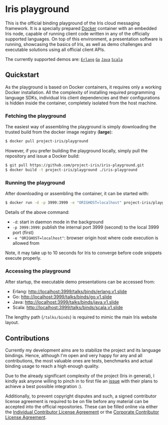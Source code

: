   Iris playground
===================

This is the official binding playground of the Iris cloud messaging framework. It is a specially prepared [Docker](https://docker.com/) container with an embedded Iris node, capable of running client code written in any of the officially supported languages. On top of this environment, a presentation software is running, showcasing the basics of Iris, as well as demo challenges and executable solutions using all official client APIs.

The currently supported demos are: [`Erlang`](http://play.iris.karalabe.com/talks/binds/erlang.v1.slide) [`Go`](http://play.iris.karalabe.com/talks/binds/go.v1.slide) [`Java`](http://play.iris.karalabe.com/talks/binds/java.v1.slide) [`Scala`](http://play.iris.karalabe.com/talks/binds/scala.v1.slide)

  Quickstart
--------------

As the playground is based on Docker containers, it requires only a working Docker installation. All the complexity of installing required programming language SDKs, individual Iris client dependencies and their configurations is hidden inside the container, completely isolated from the host machine.

### Fetching the playground

The easiest way of assembling the playground is simply downloading the trusted build from the docker image registry (**large**):

```bash
$ docker pull project-iris/playground
```

However, if you prefer building the playground locally, simply pull the repository and issue a Docker build:

```bash
$ git pull https://github.com/project-iris/iris-playground.git
$ docker build -t project-iris/playground ./iris-playground
```

### Running the playground

After downloading or assembling the container, it can be started with:

```bash
$ docker run -d -p 3999:3999 -e "ORIGHOST=localhost" project-iris/playground
```

Details of the above command:

 * `-d`:  start in daemon mode in the background
 * `-p 3999:3999`: publish the internal port 3999 (second) to the local 3999 port (first)
 * `-e "ORIGHOST=localhost"`: browser origin host where code execution is allowed from

Note, it may take up to 10 seconds for Iris to converge before code snippets execute properly.

### Accessing the playground

After startup, the executable demo presentations can be accessed from:

 * Erlang: [http://localhost:3999/talks/binds/erlang.v1.slide](http://localhost:3999/talks/binds/erlang.v1.slide)
 * Go:     [http://localhost:3999/talks/binds/go.v1.slide](http://localhost:3999/talks/binds/go.v1.slide)
 * Java:   [http://localhost:3999/talks/binds/java.v1.slide](http://localhost:3999/talks/binds/java.v1.slide)
 * Scala:  [http://localhost:3999/talks/binds/scala.v1.slide](http://localhost:3999/talks/binds/scala.v1.slide)

The lengthy path (`/talks/binds`) is required to mimic the main Iris website layout.

  Contributions
-----------------

Currently my development aims are to stabilize the project and its language bindings. Hence, although I'm open and very happy for any and all contributions, the most valuable ones are tests, benchmarks and actual binding usage to reach a high enough quality.

Due to the already significant complexity of the project (Iris in general), I kindly ask anyone willing to pinch in to first file an [issue](https://github.com/project-iris/iris-playground/issues) with their plans to achieve a best possible integration :).

Additionally, to prevent copyright disputes and such, a signed contributor license agreement is required to be on file before any material can be accepted into the official repositories. These can be filled online via either the [Individual Contributor License Agreement](http://iris.karalabe.com/icla) or the [Corporate Contributor License Agreement](http://iris.karalabe.com/ccla).
